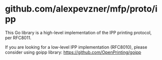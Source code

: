 # github.com/alexpevzner/mfp/proto/ipp

This Go library is a high-level implementation of the IPP printing
protocol, per RFC8011.

If you are looking for a low-level IPP implementation (RFC8010), please
consider using goipp library: https://github.com/OpenPrinting/goipp

<!-- vim:ts=8:sw=4:et:textwidth=72
-->
